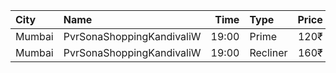 | City   | Name                      |  Time | Type     | Price | Capacity | Booked |
| :----- | :------------------------ | ----: | :------- | ----: | -------: | -----: |
| Mumbai | PvrSonaShoppingKandivaliW | 19:00 | Prime    |  120₹ |      129 |    129 |
| Mumbai | PvrSonaShoppingKandivaliW | 19:00 | Recliner |  160₹ |       33 |     33 |